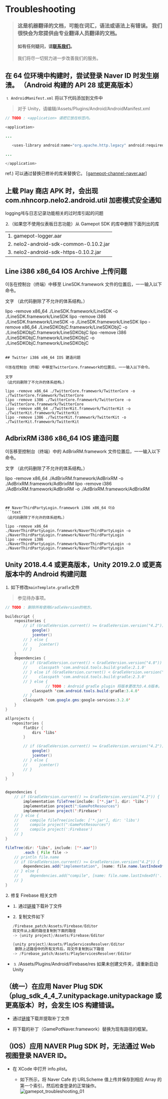 # Troubleshooting

> ### 这是机器翻译的文档，可能在词汇，语法或语法上有错误。 我们很快会为您提供由专业翻译人员翻译的文档。
>
> #### 如有任何疑问，请[联系我们](https://www.ncloud.com/support/question)。
>
> 我们将尽一切努力进一步改善我们的服务。

## 在 64 位环境中构建时，尝试登录 Naver ID 时发生崩溃。 （Android 构建的 API 28 或更高版本）

⒈ `AndroidManifest.xml` 将以下代码添加到文件中

> 对于 Unity，请编辑/Assets/Plugins/Android/AndroidManifest.xml

```java
// TODO : <application> 请把它放在标签内。

<application>

...

   <uses-library android:name="org.apache.http.legacy" android:required="false" />

...

</application>
```

ref.) 可以通过替换已修补的库来替换它。 \[[gamepot-channel-naver.aar](https://kr.object.ncloudstorage.com/itsb/patch/gamepot-channel-naver.aar)\]

## 上载 Play 商店 APK 时，会出现 com.nhncorp.nelo2.android.util 加密模式安全通知

logging제与日志记录功能相关的过时库引起的问题

⒉（如果您不使用仪表板日志功能）从 Gamepot SDK 的库中删除下面列出的库

|                                        |
| :------------------------------------- |
| 1. gamepot-logger.aar                  |
| 2. nelo2-android-sdk-common-0.10.2.jar |
| 3. nelo2-android-sdk-https-0.10.2.jar  |

## Line i386 x86_64 IOS Archive 上传问题

이동在控制台（终端）中移至 LineSDK.framework 文件的位置后，一一输入以下命令。

文字
（此代码删除了不允许的体系结构。）

lipo -remove x86_64 ./LineSDK.framework/LineSDK -o ./LineSDK.framework/LineSDK
lipo -remove i386 ./LineSDK.framework/LineSDK -o ./LineSDK.framework/LineSDK
lipo -remove x86_64 ./LineSDKObjC.framework/LineSDKObjC -o ./LineSDKObjC.framework/LineSDKObjC
lipo -remove i386 ./LineSDKObjC.framework/LineSDKObjC -o ./LineSDKObjC.framework/LineSDKObjC

```

## Twitter i386 x86_64 IOS 建造问题

이동在控制台（终端）中移至TwitterCore.framework的位置后，一一输入以下命令。

文字
（此代码删除了不允许的体系结构。）

lipo -remove x86_64 ./TwitterCore.framework/TwitterCore -o ./TwitterCore.framework/TwitterCore
lipo -remove i386 ./TwitterCore.framework/TwitterCore -o ./TwitterCore.framework/TwitterCore
lipo -remove x86_64 ./TwitterKit.framework/TwitterKit -o ./TwitterKit.framework/TwitterKit
lipo -remove i386 ./TwitterKit.framework/TwitterKit -o ./TwitterKit.framework/TwitterKit
```

## AdbrixRM i386 x86_64 IOS 建造问题

이동移至控制台（终端）中的 AdBrixRM.framework 文件位置后，一一输入以下命令。

文字
（此代码删除了不允许的体系结构。）

lipo -remove x86_64 ./AdBrixRM.framework/AdBrixRM -o ./AdBrixRM.framework/AdBrixRM
lipo -remove i386 ./AdBrixRM.framework/AdBrixRM -o ./AdBrixRM.framework/AdBrixRM

````


## NaverThirdPartyLogin.framework i386 x86_64 이슈
```text
（此代码删除了不允许的体系结构。）

lipo -remove x86_64 ./NaverThirdPartyLogin.framework/NaverThirdPartyLogin -o ./NaverThirdPartyLogin.framework/NaverThirdPartyLogin
lipo -remove i386 ./NaverThirdPartyLogin.framework/NaverThirdPartyLogin -o ./NaverThirdPartyLogin.framework/NaverThirdPartyLogin
````

## Unity 2018.4.4 或更高版本，Unity 2019.2.0 或更高版本中的 Android 构建问题

⒈ 如下修改`mainTemplate.gradle`文件

> 参见待办事项。

```java
// TODO : 删除所有使用GradleVersion的地方。

buildscript {
    repositories {
        // if (GradleVersion.current() >= GradleVersion.version("4.2")) {
            google()
            jcenter()
        // } else {
        //     jcenter()
        // }
    }
    dependencies {
        // if (GradleVersion.current() < GradleVersion.version("4.0")) {
        //     classpath 'com.android.tools.build:gradle:2.1.0'
        // } else if (GradleVersion.current() < GradleVersion.version("4.2")) {
        //     classpath 'com.android.tools.build:gradle:2.3.0'
        // } else {
                  // TODO : Android gradle plugin 将版本更改为3.4.0版本。
            classpath 'com.android.tools.build:gradle:3.4.0'
        // }
        classpath 'com.google.gms:google-services:3.2.0'
    }
}

allprojects {
   repositories {
        flatDir {
            dirs 'libs'
        }

        // if (GradleVersion.current() >= GradleVersion.version("4.2")) {
            google()
            jcenter()
        // } else {
        //     jcenter()
        // }
   }
}


dependencies {
    // if (GradleVersion.current() >= GradleVersion.version("4.2")) {
        implementation fileTree(include: ['*.jar'], dir: 'libs')
        implementation project(":GamePotResources")
        implementation project(':Firebase')
    // } else {
    //     compile fileTree(include: ['*.jar'], dir: 'libs')
    //     compile project(":GamePotResources")
    //     compile project(':Firebase')
    // }
}

fileTree(dir: 'libs', include: ['*.aar'])
        .each { File file ->
    // println file.name
    // if (GradleVersion.current() >= GradleVersion.version("4.2")) {
        dependencies.add("implementation", [name: file.name.lastIndexOf('.').with { it != -1 ? file.name[0..<it] : file.name }, ext: 'aar'])
    // } else {
    //     dependencies.add("compile", [name: file.name.lastIndexOf('.').with { it != -1 ? file.name[0..<it] : file.name }, ext: 'aar'])
    // }
}
```

⒉ 修复 Firebase 相关文件

- ⒈ 通过[链接](https://kr.object.ncloudstorage.com/gamepot/Firebase_patch.zip)下载补丁文件

- ⒉ 复制文件如下

  ```java
  /Firebase_patch/Assets/Firebase/Editor
  将文件从上面的路径复制到下面的路径
  -> {unity project}/Assets/Firebase/Editor

  {unity project}/Assets/PlayServicesResolver/Editor
   删除上述路径中的所有文件后，将文件复制到以下路径
  -> /Firebase_patch/Assets/PlayServicesResolver/Editor
  ```

- ⒊ /Assets/Plugins/Android/Firebase/res 如果未创建文件夹，请重新启动 Unity

## （统一）在应用 Naver Plug SDK（plug_sdk_4_4_7.unitypackage.unitypackage 或更高版本）时，会发生 IOS 构建错误。

- 通过[链接](https://kr.object.ncloudstorage.com/itsb/patch/Patch_GamePotNaverLogin_20200508.zip）（GamePotNaver.framework)下载并提取补丁文件

- 将下载的补丁（GamePotNaver.framework）替换为现有路径的框架。

## （IOS）应用 NAVER Plug SDK 时，无法通过 Web 视图登录 NAVER ID。

- 在 XCode 中打开 info.plist。

  - 如下所示，将 Naver Cafe 的 URLScheme 值上传并保存到相应 Array 的第一个索引，然后检查登录的正常操作。
    ![gamepot_troubleshooting_01](./images/gamepot_troubleshooting_01.png)
